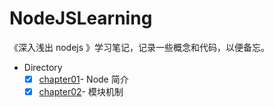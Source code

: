# NodeJSLearning
《深入浅出 nodejs 》学习笔记，记录一些概念和代码，以便备忘。

- Directory
  + [x] [chapter01](https://github.com/songjinzhong/NodeJSLearning/tree/master/chapter01)- Node 简介
  + [x] [chapter02](https://github.com/songjinzhong/NodeJSLearning/tree/master/chapter02)- 模块机制